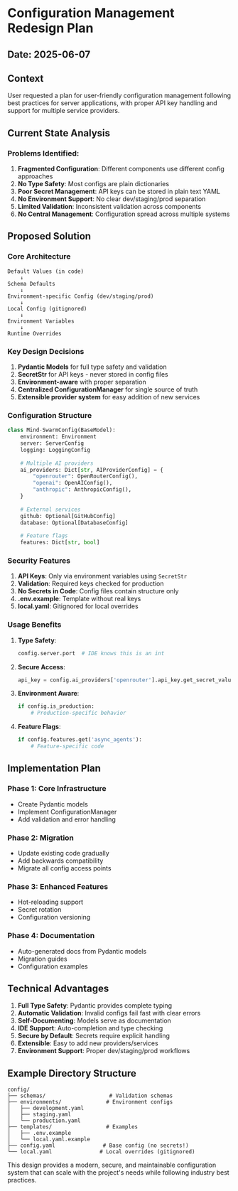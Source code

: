 # Configuration Management Redesign Plan

## Date: 2025-06-07

## Context

User requested a plan for user-friendly configuration management following best practices for server applications, with proper API key handling and support for multiple service providers.

## Current State Analysis

### Problems Identified:
1. **Fragmented Configuration**: Different components use different config approaches
2. **No Type Safety**: Most configs are plain dictionaries
3. **Poor Secret Management**: API keys can be stored in plain text YAML
4. **No Environment Support**: No clear dev/staging/prod separation
5. **Limited Validation**: Inconsistent validation across components
6. **No Central Management**: Configuration spread across multiple systems

## Proposed Solution

### Core Architecture

```
Default Values (in code)
    ↓
Schema Defaults
    ↓
Environment-specific Config (dev/staging/prod)
    ↓
Local Config (gitignored)
    ↓
Environment Variables
    ↓
Runtime Overrides
```

### Key Design Decisions

1. **Pydantic Models** for full type safety and validation
2. **SecretStr** for API keys - never stored in config files
3. **Environment-aware** with proper separation
4. **Centralized ConfigurationManager** for single source of truth
5. **Extensible provider system** for easy addition of new services

### Configuration Structure

```python
class Mind-SwarmConfig(BaseModel):
    environment: Environment
    server: ServerConfig
    logging: LoggingConfig
    
    # Multiple AI providers
    ai_providers: Dict[str, AIProviderConfig] = {
        "openrouter": OpenRouterConfig(),
        "openai": OpenAIConfig(),
        "anthropic": AnthropicConfig(),
    }
    
    # External services
    github: Optional[GitHubConfig]
    database: Optional[DatabaseConfig]
    
    # Feature flags
    features: Dict[str, bool]
```

### Security Features

1. **API Keys**: Only via environment variables using `SecretStr`
2. **Validation**: Required keys checked for production
3. **No Secrets in Code**: Config files contain structure only
4. **.env.example**: Template without real keys
5. **local.yaml**: Gitignored for local overrides

### Usage Benefits

1. **Type Safety**: 
   ```python
   config.server.port  # IDE knows this is an int
   ```

2. **Secure Access**:
   ```python
   api_key = config.ai_providers['openrouter'].api_key.get_secret_value()
   ```

3. **Environment Aware**:
   ```python
   if config.is_production:
       # Production-specific behavior
   ```

4. **Feature Flags**:
   ```python
   if config.features.get('async_agents'):
       # Feature-specific code
   ```

## Implementation Plan

### Phase 1: Core Infrastructure
- Create Pydantic models
- Implement ConfigurationManager
- Add validation and error handling

### Phase 2: Migration
- Update existing code gradually
- Add backwards compatibility
- Migrate all config access points

### Phase 3: Enhanced Features
- Hot-reloading support
- Secret rotation
- Configuration versioning

### Phase 4: Documentation
- Auto-generated docs from Pydantic models
- Migration guides
- Configuration examples

## Technical Advantages

1. **Full Type Safety**: Pydantic provides complete typing
2. **Automatic Validation**: Invalid configs fail fast with clear errors
3. **Self-Documenting**: Models serve as documentation
4. **IDE Support**: Auto-completion and type checking
5. **Secure by Default**: Secrets require explicit handling
6. **Extensible**: Easy to add new providers/services
7. **Environment Support**: Proper dev/staging/prod workflows

## Example Directory Structure

```
config/
├── schemas/                    # Validation schemas
├── environments/              # Environment configs
│   ├── development.yaml
│   ├── staging.yaml
│   └── production.yaml
├── templates/                 # Examples
│   ├── .env.example
│   └── local.yaml.example
├── config.yaml               # Base config (no secrets!)
└── local.yaml               # Local overrides (gitignored)
```

This design provides a modern, secure, and maintainable configuration system that can scale with the project's needs while following industry best practices.